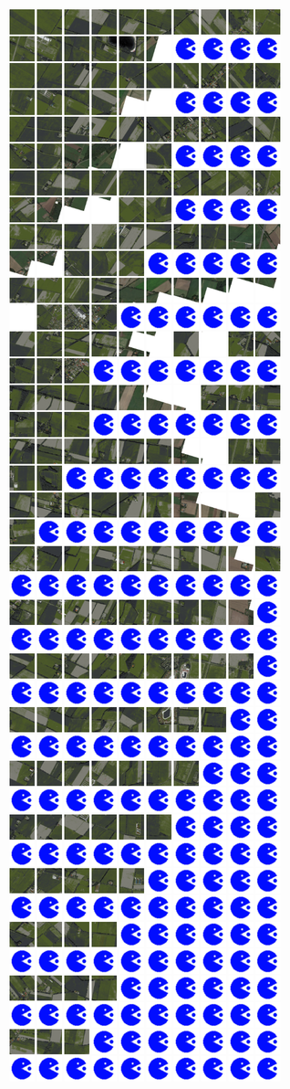 <html>
<div>
<img src="https://github.com/HakkaTjakka/NL_TILE_MAP/blob/main/18/655/-1057/r.6550.-10570.png" height="44" width="44">
<img src="https://github.com/HakkaTjakka/NL_TILE_MAP/blob/main/18/655/-1057/r.6551.-10570.png" height="44" width="44">
<img src="https://github.com/HakkaTjakka/NL_TILE_MAP/blob/main/18/655/-1057/r.6552.-10570.png" height="44" width="44">
<img src="https://github.com/HakkaTjakka/NL_TILE_MAP/blob/main/18/655/-1057/r.6553.-10570.png" height="44" width="44">
<img src="https://github.com/HakkaTjakka/NL_TILE_MAP/blob/main/18/655/-1057/r.6554.-10570.png" height="44" width="44">
<img src="https://github.com/HakkaTjakka/NL_TILE_MAP/blob/main/18/655/-1057/r.6555.-10570.png" height="44" width="44">
<img src="https://github.com/HakkaTjakka/NL_TILE_MAP/blob/main/18/655/-1057/r.6556.-10570.png" height="44" width="44">
<img src="https://github.com/HakkaTjakka/NL_TILE_MAP/blob/main/18/655/-1057/r.6557.-10570.png" height="44" width="44">
<img src="https://github.com/HakkaTjakka/NL_TILE_MAP/blob/main/18/655/-1057/r.6558.-10570.png" height="44" width="44">
<img src="https://github.com/HakkaTjakka/NL_TILE_MAP/blob/main/18/655/-1057/r.6559.-10570.png" height="44" width="44">
<img src="https://github.com/HakkaTjakka/NL_TILE_MAP/blob/main/18/656/-1057/r.6560.-10570.png" height="44" width="44">
<img src="https://github.com/HakkaTjakka/NL_TILE_MAP/blob/main/18/656/-1057/r.6561.-10570.png" height="44" width="44">
<img src="https://github.com/HakkaTjakka/NL_TILE_MAP/blob/main/18/656/-1057/r.6562.-10570.png" height="44" width="44">
<img src="https://github.com/HakkaTjakka/NL_TILE_MAP/blob/main/18/656/-1057/r.6563.-10570.png" height="44" width="44">
<img src="https://github.com/HakkaTjakka/NL_TILE_MAP/blob/main/18/656/-1057/r.6564.-10570.png" height="44" width="44">
<img src="https://github.com/HakkaTjakka/NL_TILE_MAP/blob/main/18/656/-1057/r.6565.-10570.png" height="44" width="44">
<img src="https://github.com/HakkaTjakka/NL_TILE_MAP/blob/main/source.png" height="44" width="44">
<img src="https://github.com/HakkaTjakka/NL_TILE_MAP/blob/main/source.png" height="44" width="44">
<img src="https://github.com/HakkaTjakka/NL_TILE_MAP/blob/main/source.png" height="44" width="44">
<img src="https://github.com/HakkaTjakka/NL_TILE_MAP/blob/main/source.png" height="44" width="44">
<br>
<img src="https://github.com/HakkaTjakka/NL_TILE_MAP/blob/main/18/655/-1057/r.6550.-10569.png" height="44" width="44">
<img src="https://github.com/HakkaTjakka/NL_TILE_MAP/blob/main/18/655/-1057/r.6551.-10569.png" height="44" width="44">
<img src="https://github.com/HakkaTjakka/NL_TILE_MAP/blob/main/18/655/-1057/r.6552.-10569.png" height="44" width="44">
<img src="https://github.com/HakkaTjakka/NL_TILE_MAP/blob/main/18/655/-1057/r.6553.-10569.png" height="44" width="44">
<img src="https://github.com/HakkaTjakka/NL_TILE_MAP/blob/main/18/655/-1057/r.6554.-10569.png" height="44" width="44">
<img src="https://github.com/HakkaTjakka/NL_TILE_MAP/blob/main/18/655/-1057/r.6555.-10569.png" height="44" width="44">
<img src="https://github.com/HakkaTjakka/NL_TILE_MAP/blob/main/18/655/-1057/r.6556.-10569.png" height="44" width="44">
<img src="https://github.com/HakkaTjakka/NL_TILE_MAP/blob/main/18/655/-1057/r.6557.-10569.png" height="44" width="44">
<img src="https://github.com/HakkaTjakka/NL_TILE_MAP/blob/main/18/655/-1057/r.6558.-10569.png" height="44" width="44">
<img src="https://github.com/HakkaTjakka/NL_TILE_MAP/blob/main/18/655/-1057/r.6559.-10569.png" height="44" width="44">
<img src="https://github.com/HakkaTjakka/NL_TILE_MAP/blob/main/18/656/-1057/r.6560.-10569.png" height="44" width="44">
<img src="https://github.com/HakkaTjakka/NL_TILE_MAP/blob/main/18/656/-1057/r.6561.-10569.png" height="44" width="44">
<img src="https://github.com/HakkaTjakka/NL_TILE_MAP/blob/main/18/656/-1057/r.6562.-10569.png" height="44" width="44">
<img src="https://github.com/HakkaTjakka/NL_TILE_MAP/blob/main/18/656/-1057/r.6563.-10569.png" height="44" width="44">
<img src="https://github.com/HakkaTjakka/NL_TILE_MAP/blob/main/18/656/-1057/r.6564.-10569.png" height="44" width="44">
<img src="https://github.com/HakkaTjakka/NL_TILE_MAP/blob/main/18/656/-1057/r.6565.-10569.png" height="44" width="44">
<img src="https://github.com/HakkaTjakka/NL_TILE_MAP/blob/main/source.png" height="44" width="44">
<img src="https://github.com/HakkaTjakka/NL_TILE_MAP/blob/main/source.png" height="44" width="44">
<img src="https://github.com/HakkaTjakka/NL_TILE_MAP/blob/main/source.png" height="44" width="44">
<img src="https://github.com/HakkaTjakka/NL_TILE_MAP/blob/main/source.png" height="44" width="44">
<br>
<img src="https://github.com/HakkaTjakka/NL_TILE_MAP/blob/main/18/655/-1057/r.6550.-10568.png" height="44" width="44">
<img src="https://github.com/HakkaTjakka/NL_TILE_MAP/blob/main/18/655/-1057/r.6551.-10568.png" height="44" width="44">
<img src="https://github.com/HakkaTjakka/NL_TILE_MAP/blob/main/18/655/-1057/r.6552.-10568.png" height="44" width="44">
<img src="https://github.com/HakkaTjakka/NL_TILE_MAP/blob/main/18/655/-1057/r.6553.-10568.png" height="44" width="44">
<img src="https://github.com/HakkaTjakka/NL_TILE_MAP/blob/main/18/655/-1057/r.6554.-10568.png" height="44" width="44">
<img src="https://github.com/HakkaTjakka/NL_TILE_MAP/blob/main/18/655/-1057/r.6555.-10568.png" height="44" width="44">
<img src="https://github.com/HakkaTjakka/NL_TILE_MAP/blob/main/18/655/-1057/r.6556.-10568.png" height="44" width="44">
<img src="https://github.com/HakkaTjakka/NL_TILE_MAP/blob/main/18/655/-1057/r.6557.-10568.png" height="44" width="44">
<img src="https://github.com/HakkaTjakka/NL_TILE_MAP/blob/main/18/655/-1057/r.6558.-10568.png" height="44" width="44">
<img src="https://github.com/HakkaTjakka/NL_TILE_MAP/blob/main/18/655/-1057/r.6559.-10568.png" height="44" width="44">
<img src="https://github.com/HakkaTjakka/NL_TILE_MAP/blob/main/18/656/-1057/r.6560.-10568.png" height="44" width="44">
<img src="https://github.com/HakkaTjakka/NL_TILE_MAP/blob/main/18/656/-1057/r.6561.-10568.png" height="44" width="44">
<img src="https://github.com/HakkaTjakka/NL_TILE_MAP/blob/main/18/656/-1057/r.6562.-10568.png" height="44" width="44">
<img src="https://github.com/HakkaTjakka/NL_TILE_MAP/blob/main/18/656/-1057/r.6563.-10568.png" height="44" width="44">
<img src="https://github.com/HakkaTjakka/NL_TILE_MAP/blob/main/18/656/-1057/r.6564.-10568.png" height="44" width="44">
<img src="https://github.com/HakkaTjakka/NL_TILE_MAP/blob/main/18/656/-1057/r.6565.-10568.png" height="44" width="44">
<img src="https://github.com/HakkaTjakka/NL_TILE_MAP/blob/main/source.png" height="44" width="44">
<img src="https://github.com/HakkaTjakka/NL_TILE_MAP/blob/main/source.png" height="44" width="44">
<img src="https://github.com/HakkaTjakka/NL_TILE_MAP/blob/main/source.png" height="44" width="44">
<img src="https://github.com/HakkaTjakka/NL_TILE_MAP/blob/main/source.png" height="44" width="44">
<br>
<img src="https://github.com/HakkaTjakka/NL_TILE_MAP/blob/main/18/655/-1057/r.6550.-10567.png" height="44" width="44">
<img src="https://github.com/HakkaTjakka/NL_TILE_MAP/blob/main/18/655/-1057/r.6551.-10567.png" height="44" width="44">
<img src="https://github.com/HakkaTjakka/NL_TILE_MAP/blob/main/18/655/-1057/r.6552.-10567.png" height="44" width="44">
<img src="https://github.com/HakkaTjakka/NL_TILE_MAP/blob/main/18/655/-1057/r.6553.-10567.png" height="44" width="44">
<img src="https://github.com/HakkaTjakka/NL_TILE_MAP/blob/main/18/655/-1057/r.6554.-10567.png" height="44" width="44">
<img src="https://github.com/HakkaTjakka/NL_TILE_MAP/blob/main/18/655/-1057/r.6555.-10567.png" height="44" width="44">
<img src="https://github.com/HakkaTjakka/NL_TILE_MAP/blob/main/18/655/-1057/r.6556.-10567.png" height="44" width="44">
<img src="https://github.com/HakkaTjakka/NL_TILE_MAP/blob/main/18/655/-1057/r.6557.-10567.png" height="44" width="44">
<img src="https://github.com/HakkaTjakka/NL_TILE_MAP/blob/main/18/655/-1057/r.6558.-10567.png" height="44" width="44">
<img src="https://github.com/HakkaTjakka/NL_TILE_MAP/blob/main/18/655/-1057/r.6559.-10567.png" height="44" width="44">
<img src="https://github.com/HakkaTjakka/NL_TILE_MAP/blob/main/18/656/-1057/r.6560.-10567.png" height="44" width="44">
<img src="https://github.com/HakkaTjakka/NL_TILE_MAP/blob/main/18/656/-1057/r.6561.-10567.png" height="44" width="44">
<img src="https://github.com/HakkaTjakka/NL_TILE_MAP/blob/main/18/656/-1057/r.6562.-10567.png" height="44" width="44">
<img src="https://github.com/HakkaTjakka/NL_TILE_MAP/blob/main/18/656/-1057/r.6563.-10567.png" height="44" width="44">
<img src="https://github.com/HakkaTjakka/NL_TILE_MAP/blob/main/18/656/-1057/r.6564.-10567.png" height="44" width="44">
<img src="https://github.com/HakkaTjakka/NL_TILE_MAP/blob/main/18/656/-1057/r.6565.-10567.png" height="44" width="44">
<img src="https://github.com/HakkaTjakka/NL_TILE_MAP/blob/main/source.png" height="44" width="44">
<img src="https://github.com/HakkaTjakka/NL_TILE_MAP/blob/main/source.png" height="44" width="44">
<img src="https://github.com/HakkaTjakka/NL_TILE_MAP/blob/main/source.png" height="44" width="44">
<img src="https://github.com/HakkaTjakka/NL_TILE_MAP/blob/main/source.png" height="44" width="44">
<br>
<img src="https://github.com/HakkaTjakka/NL_TILE_MAP/blob/main/18/655/-1057/r.6550.-10566.png" height="44" width="44">
<img src="https://github.com/HakkaTjakka/NL_TILE_MAP/blob/main/18/655/-1057/r.6551.-10566.png" height="44" width="44">
<img src="https://github.com/HakkaTjakka/NL_TILE_MAP/blob/main/18/655/-1057/r.6552.-10566.png" height="44" width="44">
<img src="https://github.com/HakkaTjakka/NL_TILE_MAP/blob/main/18/655/-1057/r.6553.-10566.png" height="44" width="44">
<img src="https://github.com/HakkaTjakka/NL_TILE_MAP/blob/main/18/655/-1057/r.6554.-10566.png" height="44" width="44">
<img src="https://github.com/HakkaTjakka/NL_TILE_MAP/blob/main/18/655/-1057/r.6555.-10566.png" height="44" width="44">
<img src="https://github.com/HakkaTjakka/NL_TILE_MAP/blob/main/18/655/-1057/r.6556.-10566.png" height="44" width="44">
<img src="https://github.com/HakkaTjakka/NL_TILE_MAP/blob/main/18/655/-1057/r.6557.-10566.png" height="44" width="44">
<img src="https://github.com/HakkaTjakka/NL_TILE_MAP/blob/main/18/655/-1057/r.6558.-10566.png" height="44" width="44">
<img src="https://github.com/HakkaTjakka/NL_TILE_MAP/blob/main/18/655/-1057/r.6559.-10566.png" height="44" width="44">
<img src="https://github.com/HakkaTjakka/NL_TILE_MAP/blob/main/18/656/-1057/r.6560.-10566.png" height="44" width="44">
<img src="https://github.com/HakkaTjakka/NL_TILE_MAP/blob/main/18/656/-1057/r.6561.-10566.png" height="44" width="44">
<img src="https://github.com/HakkaTjakka/NL_TILE_MAP/blob/main/18/656/-1057/r.6562.-10566.png" height="44" width="44">
<img src="https://github.com/HakkaTjakka/NL_TILE_MAP/blob/main/18/656/-1057/r.6563.-10566.png" height="44" width="44">
<img src="https://github.com/HakkaTjakka/NL_TILE_MAP/blob/main/18/656/-1057/r.6564.-10566.png" height="44" width="44">
<img src="https://github.com/HakkaTjakka/NL_TILE_MAP/blob/main/source.png" height="44" width="44">
<img src="https://github.com/HakkaTjakka/NL_TILE_MAP/blob/main/source.png" height="44" width="44">
<img src="https://github.com/HakkaTjakka/NL_TILE_MAP/blob/main/source.png" height="44" width="44">
<img src="https://github.com/HakkaTjakka/NL_TILE_MAP/blob/main/source.png" height="44" width="44">
<img src="https://github.com/HakkaTjakka/NL_TILE_MAP/blob/main/source.png" height="44" width="44">
<br>
<img src="https://github.com/HakkaTjakka/NL_TILE_MAP/blob/main/18/655/-1057/r.6550.-10565.png" height="44" width="44">
<img src="https://github.com/HakkaTjakka/NL_TILE_MAP/blob/main/18/655/-1057/r.6551.-10565.png" height="44" width="44">
<img src="https://github.com/HakkaTjakka/NL_TILE_MAP/blob/main/18/655/-1057/r.6552.-10565.png" height="44" width="44">
<img src="https://github.com/HakkaTjakka/NL_TILE_MAP/blob/main/18/655/-1057/r.6553.-10565.png" height="44" width="44">
<img src="https://github.com/HakkaTjakka/NL_TILE_MAP/blob/main/18/655/-1057/r.6554.-10565.png" height="44" width="44">
<img src="https://github.com/HakkaTjakka/NL_TILE_MAP/blob/main/18/655/-1057/r.6555.-10565.png" height="44" width="44">
<img src="https://github.com/HakkaTjakka/NL_TILE_MAP/blob/main/18/655/-1057/r.6556.-10565.png" height="44" width="44">
<img src="https://github.com/HakkaTjakka/NL_TILE_MAP/blob/main/18/655/-1057/r.6557.-10565.png" height="44" width="44">
<img src="https://github.com/HakkaTjakka/NL_TILE_MAP/blob/main/18/655/-1057/r.6558.-10565.png" height="44" width="44">
<img src="https://github.com/HakkaTjakka/NL_TILE_MAP/blob/main/18/655/-1057/r.6559.-10565.png" height="44" width="44">
<img src="https://github.com/HakkaTjakka/NL_TILE_MAP/blob/main/18/656/-1057/r.6560.-10565.png" height="44" width="44">
<img src="https://github.com/HakkaTjakka/NL_TILE_MAP/blob/main/18/656/-1057/r.6561.-10565.png" height="44" width="44">
<img src="https://github.com/HakkaTjakka/NL_TILE_MAP/blob/main/18/656/-1057/r.6562.-10565.png" height="44" width="44">
<img src="https://github.com/HakkaTjakka/NL_TILE_MAP/blob/main/18/656/-1057/r.6563.-10565.png" height="44" width="44">
<img src="https://github.com/HakkaTjakka/NL_TILE_MAP/blob/main/source.png" height="44" width="44">
<img src="https://github.com/HakkaTjakka/NL_TILE_MAP/blob/main/source.png" height="44" width="44">
<img src="https://github.com/HakkaTjakka/NL_TILE_MAP/blob/main/source.png" height="44" width="44">
<img src="https://github.com/HakkaTjakka/NL_TILE_MAP/blob/main/source.png" height="44" width="44">
<img src="https://github.com/HakkaTjakka/NL_TILE_MAP/blob/main/source.png" height="44" width="44">
<img src="https://github.com/HakkaTjakka/NL_TILE_MAP/blob/main/source.png" height="44" width="44">
<br>
<img src="https://github.com/HakkaTjakka/NL_TILE_MAP/blob/main/18/655/-1057/r.6550.-10564.png" height="44" width="44">
<img src="https://github.com/HakkaTjakka/NL_TILE_MAP/blob/main/18/655/-1057/r.6551.-10564.png" height="44" width="44">
<img src="https://github.com/HakkaTjakka/NL_TILE_MAP/blob/main/18/655/-1057/r.6552.-10564.png" height="44" width="44">
<img src="https://github.com/HakkaTjakka/NL_TILE_MAP/blob/main/18/655/-1057/r.6553.-10564.png" height="44" width="44">
<img src="https://github.com/HakkaTjakka/NL_TILE_MAP/blob/main/18/655/-1057/r.6554.-10564.png" height="44" width="44">
<img src="https://github.com/HakkaTjakka/NL_TILE_MAP/blob/main/18/655/-1057/r.6555.-10564.png" height="44" width="44">
<img src="https://github.com/HakkaTjakka/NL_TILE_MAP/blob/main/18/655/-1057/r.6556.-10564.png" height="44" width="44">
<img src="https://github.com/HakkaTjakka/NL_TILE_MAP/blob/main/18/655/-1057/r.6557.-10564.png" height="44" width="44">
<img src="https://github.com/HakkaTjakka/NL_TILE_MAP/blob/main/18/655/-1057/r.6558.-10564.png" height="44" width="44">
<img src="https://github.com/HakkaTjakka/NL_TILE_MAP/blob/main/18/655/-1057/r.6559.-10564.png" height="44" width="44">
<img src="https://github.com/HakkaTjakka/NL_TILE_MAP/blob/main/18/656/-1057/r.6560.-10564.png" height="44" width="44">
<img src="https://github.com/HakkaTjakka/NL_TILE_MAP/blob/main/18/656/-1057/r.6561.-10564.png" height="44" width="44">
<img src="https://github.com/HakkaTjakka/NL_TILE_MAP/blob/main/18/656/-1057/r.6562.-10564.png" height="44" width="44">
<img src="https://github.com/HakkaTjakka/NL_TILE_MAP/blob/main/source.png" height="44" width="44">
<img src="https://github.com/HakkaTjakka/NL_TILE_MAP/blob/main/source.png" height="44" width="44">
<img src="https://github.com/HakkaTjakka/NL_TILE_MAP/blob/main/source.png" height="44" width="44">
<img src="https://github.com/HakkaTjakka/NL_TILE_MAP/blob/main/source.png" height="44" width="44">
<img src="https://github.com/HakkaTjakka/NL_TILE_MAP/blob/main/source.png" height="44" width="44">
<img src="https://github.com/HakkaTjakka/NL_TILE_MAP/blob/main/source.png" height="44" width="44">
<img src="https://github.com/HakkaTjakka/NL_TILE_MAP/blob/main/source.png" height="44" width="44">
<br>
<img src="https://github.com/HakkaTjakka/NL_TILE_MAP/blob/main/18/655/-1057/r.6550.-10563.png" height="44" width="44">
<img src="https://github.com/HakkaTjakka/NL_TILE_MAP/blob/main/18/655/-1057/r.6551.-10563.png" height="44" width="44">
<img src="https://github.com/HakkaTjakka/NL_TILE_MAP/blob/main/18/655/-1057/r.6552.-10563.png" height="44" width="44">
<img src="https://github.com/HakkaTjakka/NL_TILE_MAP/blob/main/18/655/-1057/r.6553.-10563.png" height="44" width="44">
<img src="https://github.com/HakkaTjakka/NL_TILE_MAP/blob/main/18/655/-1057/r.6554.-10563.png" height="44" width="44">
<img src="https://github.com/HakkaTjakka/NL_TILE_MAP/blob/main/18/655/-1057/r.6555.-10563.png" height="44" width="44">
<img src="https://github.com/HakkaTjakka/NL_TILE_MAP/blob/main/18/655/-1057/r.6556.-10563.png" height="44" width="44">
<img src="https://github.com/HakkaTjakka/NL_TILE_MAP/blob/main/18/655/-1057/r.6557.-10563.png" height="44" width="44">
<img src="https://github.com/HakkaTjakka/NL_TILE_MAP/blob/main/18/655/-1057/r.6558.-10563.png" height="44" width="44">
<img src="https://github.com/HakkaTjakka/NL_TILE_MAP/blob/main/18/655/-1057/r.6559.-10563.png" height="44" width="44">
<img src="https://github.com/HakkaTjakka/NL_TILE_MAP/blob/main/18/656/-1057/r.6560.-10563.png" height="44" width="44">
<img src="https://github.com/HakkaTjakka/NL_TILE_MAP/blob/main/18/656/-1057/r.6561.-10563.png" height="44" width="44">
<img src="https://github.com/HakkaTjakka/NL_TILE_MAP/blob/main/18/656/-1057/r.6562.-10563.png" height="44" width="44">
<img src="https://github.com/HakkaTjakka/NL_TILE_MAP/blob/main/source.png" height="44" width="44">
<img src="https://github.com/HakkaTjakka/NL_TILE_MAP/blob/main/source.png" height="44" width="44">
<img src="https://github.com/HakkaTjakka/NL_TILE_MAP/blob/main/source.png" height="44" width="44">
<img src="https://github.com/HakkaTjakka/NL_TILE_MAP/blob/main/source.png" height="44" width="44">
<img src="https://github.com/HakkaTjakka/NL_TILE_MAP/blob/main/source.png" height="44" width="44">
<img src="https://github.com/HakkaTjakka/NL_TILE_MAP/blob/main/source.png" height="44" width="44">
<img src="https://github.com/HakkaTjakka/NL_TILE_MAP/blob/main/source.png" height="44" width="44">
<br>
<img src="https://github.com/HakkaTjakka/NL_TILE_MAP/blob/main/18/655/-1057/r.6550.-10562.png" height="44" width="44">
<img src="https://github.com/HakkaTjakka/NL_TILE_MAP/blob/main/18/655/-1057/r.6551.-10562.png" height="44" width="44">
<img src="https://github.com/HakkaTjakka/NL_TILE_MAP/blob/main/18/655/-1057/r.6552.-10562.png" height="44" width="44">
<img src="https://github.com/HakkaTjakka/NL_TILE_MAP/blob/main/18/655/-1057/r.6553.-10562.png" height="44" width="44">
<img src="https://github.com/HakkaTjakka/NL_TILE_MAP/blob/main/18/655/-1057/r.6554.-10562.png" height="44" width="44">
<img src="https://github.com/HakkaTjakka/NL_TILE_MAP/blob/main/18/655/-1057/r.6555.-10562.png" height="44" width="44">
<img src="https://github.com/HakkaTjakka/NL_TILE_MAP/blob/main/18/655/-1057/r.6556.-10562.png" height="44" width="44">
<img src="https://github.com/HakkaTjakka/NL_TILE_MAP/blob/main/18/655/-1057/r.6557.-10562.png" height="44" width="44">
<img src="https://github.com/HakkaTjakka/NL_TILE_MAP/blob/main/18/655/-1057/r.6558.-10562.png" height="44" width="44">
<img src="https://github.com/HakkaTjakka/NL_TILE_MAP/blob/main/18/655/-1057/r.6559.-10562.png" height="44" width="44">
<img src="https://github.com/HakkaTjakka/NL_TILE_MAP/blob/main/18/656/-1057/r.6560.-10562.png" height="44" width="44">
<img src="https://github.com/HakkaTjakka/NL_TILE_MAP/blob/main/18/656/-1057/r.6561.-10562.png" height="44" width="44">
<img src="https://github.com/HakkaTjakka/NL_TILE_MAP/blob/main/source.png" height="44" width="44">
<img src="https://github.com/HakkaTjakka/NL_TILE_MAP/blob/main/source.png" height="44" width="44">
<img src="https://github.com/HakkaTjakka/NL_TILE_MAP/blob/main/source.png" height="44" width="44">
<img src="https://github.com/HakkaTjakka/NL_TILE_MAP/blob/main/source.png" height="44" width="44">
<img src="https://github.com/HakkaTjakka/NL_TILE_MAP/blob/main/source.png" height="44" width="44">
<img src="https://github.com/HakkaTjakka/NL_TILE_MAP/blob/main/source.png" height="44" width="44">
<img src="https://github.com/HakkaTjakka/NL_TILE_MAP/blob/main/source.png" height="44" width="44">
<img src="https://github.com/HakkaTjakka/NL_TILE_MAP/blob/main/source.png" height="44" width="44">
<br>
<img src="https://github.com/HakkaTjakka/NL_TILE_MAP/blob/main/18/655/-1057/r.6550.-10561.png" height="44" width="44">
<img src="https://github.com/HakkaTjakka/NL_TILE_MAP/blob/main/18/655/-1057/r.6551.-10561.png" height="44" width="44">
<img src="https://github.com/HakkaTjakka/NL_TILE_MAP/blob/main/18/655/-1057/r.6552.-10561.png" height="44" width="44">
<img src="https://github.com/HakkaTjakka/NL_TILE_MAP/blob/main/18/655/-1057/r.6553.-10561.png" height="44" width="44">
<img src="https://github.com/HakkaTjakka/NL_TILE_MAP/blob/main/18/655/-1057/r.6554.-10561.png" height="44" width="44">
<img src="https://github.com/HakkaTjakka/NL_TILE_MAP/blob/main/18/655/-1057/r.6555.-10561.png" height="44" width="44">
<img src="https://github.com/HakkaTjakka/NL_TILE_MAP/blob/main/18/655/-1057/r.6556.-10561.png" height="44" width="44">
<img src="https://github.com/HakkaTjakka/NL_TILE_MAP/blob/main/18/655/-1057/r.6557.-10561.png" height="44" width="44">
<img src="https://github.com/HakkaTjakka/NL_TILE_MAP/blob/main/18/655/-1057/r.6558.-10561.png" height="44" width="44">
<img src="https://github.com/HakkaTjakka/NL_TILE_MAP/blob/main/18/655/-1057/r.6559.-10561.png" height="44" width="44">
<img src="https://github.com/HakkaTjakka/NL_TILE_MAP/blob/main/18/656/-1057/r.6560.-10561.png" height="44" width="44">
<img src="https://github.com/HakkaTjakka/NL_TILE_MAP/blob/main/source.png" height="44" width="44">
<img src="https://github.com/HakkaTjakka/NL_TILE_MAP/blob/main/source.png" height="44" width="44">
<img src="https://github.com/HakkaTjakka/NL_TILE_MAP/blob/main/source.png" height="44" width="44">
<img src="https://github.com/HakkaTjakka/NL_TILE_MAP/blob/main/source.png" height="44" width="44">
<img src="https://github.com/HakkaTjakka/NL_TILE_MAP/blob/main/source.png" height="44" width="44">
<img src="https://github.com/HakkaTjakka/NL_TILE_MAP/blob/main/source.png" height="44" width="44">
<img src="https://github.com/HakkaTjakka/NL_TILE_MAP/blob/main/source.png" height="44" width="44">
<img src="https://github.com/HakkaTjakka/NL_TILE_MAP/blob/main/source.png" height="44" width="44">
<img src="https://github.com/HakkaTjakka/NL_TILE_MAP/blob/main/source.png" height="44" width="44">
<br>
<img src="https://github.com/HakkaTjakka/NL_TILE_MAP/blob/main/18/655/-1056/r.6550.-10560.png" height="44" width="44">
<img src="https://github.com/HakkaTjakka/NL_TILE_MAP/blob/main/18/655/-1056/r.6551.-10560.png" height="44" width="44">
<img src="https://github.com/HakkaTjakka/NL_TILE_MAP/blob/main/18/655/-1056/r.6552.-10560.png" height="44" width="44">
<img src="https://github.com/HakkaTjakka/NL_TILE_MAP/blob/main/18/655/-1056/r.6553.-10560.png" height="44" width="44">
<img src="https://github.com/HakkaTjakka/NL_TILE_MAP/blob/main/18/655/-1056/r.6554.-10560.png" height="44" width="44">
<img src="https://github.com/HakkaTjakka/NL_TILE_MAP/blob/main/18/655/-1056/r.6555.-10560.png" height="44" width="44">
<img src="https://github.com/HakkaTjakka/NL_TILE_MAP/blob/main/18/655/-1056/r.6556.-10560.png" height="44" width="44">
<img src="https://github.com/HakkaTjakka/NL_TILE_MAP/blob/main/18/655/-1056/r.6557.-10560.png" height="44" width="44">
<img src="https://github.com/HakkaTjakka/NL_TILE_MAP/blob/main/18/655/-1056/r.6558.-10560.png" height="44" width="44">
<img src="https://github.com/HakkaTjakka/NL_TILE_MAP/blob/main/18/655/-1056/r.6559.-10560.png" height="44" width="44">
<img src="https://github.com/HakkaTjakka/NL_TILE_MAP/blob/main/source.png" height="44" width="44">
<img src="https://github.com/HakkaTjakka/NL_TILE_MAP/blob/main/source.png" height="44" width="44">
<img src="https://github.com/HakkaTjakka/NL_TILE_MAP/blob/main/source.png" height="44" width="44">
<img src="https://github.com/HakkaTjakka/NL_TILE_MAP/blob/main/source.png" height="44" width="44">
<img src="https://github.com/HakkaTjakka/NL_TILE_MAP/blob/main/source.png" height="44" width="44">
<img src="https://github.com/HakkaTjakka/NL_TILE_MAP/blob/main/source.png" height="44" width="44">
<img src="https://github.com/HakkaTjakka/NL_TILE_MAP/blob/main/source.png" height="44" width="44">
<img src="https://github.com/HakkaTjakka/NL_TILE_MAP/blob/main/source.png" height="44" width="44">
<img src="https://github.com/HakkaTjakka/NL_TILE_MAP/blob/main/source.png" height="44" width="44">
<img src="https://github.com/HakkaTjakka/NL_TILE_MAP/blob/main/source.png" height="44" width="44">
<br>
<img src="https://github.com/HakkaTjakka/NL_TILE_MAP/blob/main/18/655/-1056/r.6550.-10559.png" height="44" width="44">
<img src="https://github.com/HakkaTjakka/NL_TILE_MAP/blob/main/18/655/-1056/r.6551.-10559.png" height="44" width="44">
<img src="https://github.com/HakkaTjakka/NL_TILE_MAP/blob/main/18/655/-1056/r.6552.-10559.png" height="44" width="44">
<img src="https://github.com/HakkaTjakka/NL_TILE_MAP/blob/main/18/655/-1056/r.6553.-10559.png" height="44" width="44">
<img src="https://github.com/HakkaTjakka/NL_TILE_MAP/blob/main/18/655/-1056/r.6554.-10559.png" height="44" width="44">
<img src="https://github.com/HakkaTjakka/NL_TILE_MAP/blob/main/18/655/-1056/r.6555.-10559.png" height="44" width="44">
<img src="https://github.com/HakkaTjakka/NL_TILE_MAP/blob/main/18/655/-1056/r.6556.-10559.png" height="44" width="44">
<img src="https://github.com/HakkaTjakka/NL_TILE_MAP/blob/main/18/655/-1056/r.6557.-10559.png" height="44" width="44">
<img src="https://github.com/HakkaTjakka/NL_TILE_MAP/blob/main/18/655/-1056/r.6558.-10559.png" height="44" width="44">
<img src="https://github.com/HakkaTjakka/NL_TILE_MAP/blob/main/source.png" height="44" width="44">
<img src="https://github.com/HakkaTjakka/NL_TILE_MAP/blob/main/source.png" height="44" width="44">
<img src="https://github.com/HakkaTjakka/NL_TILE_MAP/blob/main/source.png" height="44" width="44">
<img src="https://github.com/HakkaTjakka/NL_TILE_MAP/blob/main/source.png" height="44" width="44">
<img src="https://github.com/HakkaTjakka/NL_TILE_MAP/blob/main/source.png" height="44" width="44">
<img src="https://github.com/HakkaTjakka/NL_TILE_MAP/blob/main/source.png" height="44" width="44">
<img src="https://github.com/HakkaTjakka/NL_TILE_MAP/blob/main/source.png" height="44" width="44">
<img src="https://github.com/HakkaTjakka/NL_TILE_MAP/blob/main/source.png" height="44" width="44">
<img src="https://github.com/HakkaTjakka/NL_TILE_MAP/blob/main/source.png" height="44" width="44">
<img src="https://github.com/HakkaTjakka/NL_TILE_MAP/blob/main/source.png" height="44" width="44">
<img src="https://github.com/HakkaTjakka/NL_TILE_MAP/blob/main/source.png" height="44" width="44">
<br>
<img src="https://github.com/HakkaTjakka/NL_TILE_MAP/blob/main/18/655/-1056/r.6550.-10558.png" height="44" width="44">
<img src="https://github.com/HakkaTjakka/NL_TILE_MAP/blob/main/18/655/-1056/r.6551.-10558.png" height="44" width="44">
<img src="https://github.com/HakkaTjakka/NL_TILE_MAP/blob/main/18/655/-1056/r.6552.-10558.png" height="44" width="44">
<img src="https://github.com/HakkaTjakka/NL_TILE_MAP/blob/main/18/655/-1056/r.6553.-10558.png" height="44" width="44">
<img src="https://github.com/HakkaTjakka/NL_TILE_MAP/blob/main/18/655/-1056/r.6554.-10558.png" height="44" width="44">
<img src="https://github.com/HakkaTjakka/NL_TILE_MAP/blob/main/18/655/-1056/r.6555.-10558.png" height="44" width="44">
<img src="https://github.com/HakkaTjakka/NL_TILE_MAP/blob/main/18/655/-1056/r.6556.-10558.png" height="44" width="44">
<img src="https://github.com/HakkaTjakka/NL_TILE_MAP/blob/main/18/655/-1056/r.6557.-10558.png" height="44" width="44">
<img src="https://github.com/HakkaTjakka/NL_TILE_MAP/blob/main/18/655/-1056/r.6558.-10558.png" height="44" width="44">
<img src="https://github.com/HakkaTjakka/NL_TILE_MAP/blob/main/source.png" height="44" width="44">
<img src="https://github.com/HakkaTjakka/NL_TILE_MAP/blob/main/source.png" height="44" width="44">
<img src="https://github.com/HakkaTjakka/NL_TILE_MAP/blob/main/source.png" height="44" width="44">
<img src="https://github.com/HakkaTjakka/NL_TILE_MAP/blob/main/source.png" height="44" width="44">
<img src="https://github.com/HakkaTjakka/NL_TILE_MAP/blob/main/source.png" height="44" width="44">
<img src="https://github.com/HakkaTjakka/NL_TILE_MAP/blob/main/source.png" height="44" width="44">
<img src="https://github.com/HakkaTjakka/NL_TILE_MAP/blob/main/source.png" height="44" width="44">
<img src="https://github.com/HakkaTjakka/NL_TILE_MAP/blob/main/source.png" height="44" width="44">
<img src="https://github.com/HakkaTjakka/NL_TILE_MAP/blob/main/source.png" height="44" width="44">
<img src="https://github.com/HakkaTjakka/NL_TILE_MAP/blob/main/source.png" height="44" width="44">
<img src="https://github.com/HakkaTjakka/NL_TILE_MAP/blob/main/source.png" height="44" width="44">
<br>
<img src="https://github.com/HakkaTjakka/NL_TILE_MAP/blob/main/18/655/-1056/r.6550.-10557.png" height="44" width="44">
<img src="https://github.com/HakkaTjakka/NL_TILE_MAP/blob/main/18/655/-1056/r.6551.-10557.png" height="44" width="44">
<img src="https://github.com/HakkaTjakka/NL_TILE_MAP/blob/main/18/655/-1056/r.6552.-10557.png" height="44" width="44">
<img src="https://github.com/HakkaTjakka/NL_TILE_MAP/blob/main/18/655/-1056/r.6553.-10557.png" height="44" width="44">
<img src="https://github.com/HakkaTjakka/NL_TILE_MAP/blob/main/18/655/-1056/r.6554.-10557.png" height="44" width="44">
<img src="https://github.com/HakkaTjakka/NL_TILE_MAP/blob/main/18/655/-1056/r.6555.-10557.png" height="44" width="44">
<img src="https://github.com/HakkaTjakka/NL_TILE_MAP/blob/main/18/655/-1056/r.6556.-10557.png" height="44" width="44">
<img src="https://github.com/HakkaTjakka/NL_TILE_MAP/blob/main/18/655/-1056/r.6557.-10557.png" height="44" width="44">
<img src="https://github.com/HakkaTjakka/NL_TILE_MAP/blob/main/source.png" height="44" width="44">
<img src="https://github.com/HakkaTjakka/NL_TILE_MAP/blob/main/source.png" height="44" width="44">
<img src="https://github.com/HakkaTjakka/NL_TILE_MAP/blob/main/source.png" height="44" width="44">
<img src="https://github.com/HakkaTjakka/NL_TILE_MAP/blob/main/source.png" height="44" width="44">
<img src="https://github.com/HakkaTjakka/NL_TILE_MAP/blob/main/source.png" height="44" width="44">
<img src="https://github.com/HakkaTjakka/NL_TILE_MAP/blob/main/source.png" height="44" width="44">
<img src="https://github.com/HakkaTjakka/NL_TILE_MAP/blob/main/source.png" height="44" width="44">
<img src="https://github.com/HakkaTjakka/NL_TILE_MAP/blob/main/source.png" height="44" width="44">
<img src="https://github.com/HakkaTjakka/NL_TILE_MAP/blob/main/source.png" height="44" width="44">
<img src="https://github.com/HakkaTjakka/NL_TILE_MAP/blob/main/source.png" height="44" width="44">
<img src="https://github.com/HakkaTjakka/NL_TILE_MAP/blob/main/source.png" height="44" width="44">
<img src="https://github.com/HakkaTjakka/NL_TILE_MAP/blob/main/source.png" height="44" width="44">
<br>
<img src="https://github.com/HakkaTjakka/NL_TILE_MAP/blob/main/18/655/-1056/r.6550.-10556.png" height="44" width="44">
<img src="https://github.com/HakkaTjakka/NL_TILE_MAP/blob/main/18/655/-1056/r.6551.-10556.png" height="44" width="44">
<img src="https://github.com/HakkaTjakka/NL_TILE_MAP/blob/main/18/655/-1056/r.6552.-10556.png" height="44" width="44">
<img src="https://github.com/HakkaTjakka/NL_TILE_MAP/blob/main/18/655/-1056/r.6553.-10556.png" height="44" width="44">
<img src="https://github.com/HakkaTjakka/NL_TILE_MAP/blob/main/18/655/-1056/r.6554.-10556.png" height="44" width="44">
<img src="https://github.com/HakkaTjakka/NL_TILE_MAP/blob/main/18/655/-1056/r.6555.-10556.png" height="44" width="44">
<img src="https://github.com/HakkaTjakka/NL_TILE_MAP/blob/main/18/655/-1056/r.6556.-10556.png" height="44" width="44">
<img src="https://github.com/HakkaTjakka/NL_TILE_MAP/blob/main/source.png" height="44" width="44">
<img src="https://github.com/HakkaTjakka/NL_TILE_MAP/blob/main/source.png" height="44" width="44">
<img src="https://github.com/HakkaTjakka/NL_TILE_MAP/blob/main/source.png" height="44" width="44">
<img src="https://github.com/HakkaTjakka/NL_TILE_MAP/blob/main/source.png" height="44" width="44">
<img src="https://github.com/HakkaTjakka/NL_TILE_MAP/blob/main/source.png" height="44" width="44">
<img src="https://github.com/HakkaTjakka/NL_TILE_MAP/blob/main/source.png" height="44" width="44">
<img src="https://github.com/HakkaTjakka/NL_TILE_MAP/blob/main/source.png" height="44" width="44">
<img src="https://github.com/HakkaTjakka/NL_TILE_MAP/blob/main/source.png" height="44" width="44">
<img src="https://github.com/HakkaTjakka/NL_TILE_MAP/blob/main/source.png" height="44" width="44">
<img src="https://github.com/HakkaTjakka/NL_TILE_MAP/blob/main/source.png" height="44" width="44">
<img src="https://github.com/HakkaTjakka/NL_TILE_MAP/blob/main/source.png" height="44" width="44">
<img src="https://github.com/HakkaTjakka/NL_TILE_MAP/blob/main/source.png" height="44" width="44">
<img src="https://github.com/HakkaTjakka/NL_TILE_MAP/blob/main/source.png" height="44" width="44">
<br>
<img src="https://github.com/HakkaTjakka/NL_TILE_MAP/blob/main/18/655/-1056/r.6550.-10555.png" height="44" width="44">
<img src="https://github.com/HakkaTjakka/NL_TILE_MAP/blob/main/18/655/-1056/r.6551.-10555.png" height="44" width="44">
<img src="https://github.com/HakkaTjakka/NL_TILE_MAP/blob/main/18/655/-1056/r.6552.-10555.png" height="44" width="44">
<img src="https://github.com/HakkaTjakka/NL_TILE_MAP/blob/main/18/655/-1056/r.6553.-10555.png" height="44" width="44">
<img src="https://github.com/HakkaTjakka/NL_TILE_MAP/blob/main/18/655/-1056/r.6554.-10555.png" height="44" width="44">
<img src="https://github.com/HakkaTjakka/NL_TILE_MAP/blob/main/18/655/-1056/r.6555.-10555.png" height="44" width="44">
<img src="https://github.com/HakkaTjakka/NL_TILE_MAP/blob/main/source.png" height="44" width="44">
<img src="https://github.com/HakkaTjakka/NL_TILE_MAP/blob/main/source.png" height="44" width="44">
<img src="https://github.com/HakkaTjakka/NL_TILE_MAP/blob/main/source.png" height="44" width="44">
<img src="https://github.com/HakkaTjakka/NL_TILE_MAP/blob/main/source.png" height="44" width="44">
<img src="https://github.com/HakkaTjakka/NL_TILE_MAP/blob/main/source.png" height="44" width="44">
<img src="https://github.com/HakkaTjakka/NL_TILE_MAP/blob/main/source.png" height="44" width="44">
<img src="https://github.com/HakkaTjakka/NL_TILE_MAP/blob/main/source.png" height="44" width="44">
<img src="https://github.com/HakkaTjakka/NL_TILE_MAP/blob/main/source.png" height="44" width="44">
<img src="https://github.com/HakkaTjakka/NL_TILE_MAP/blob/main/source.png" height="44" width="44">
<img src="https://github.com/HakkaTjakka/NL_TILE_MAP/blob/main/source.png" height="44" width="44">
<img src="https://github.com/HakkaTjakka/NL_TILE_MAP/blob/main/source.png" height="44" width="44">
<img src="https://github.com/HakkaTjakka/NL_TILE_MAP/blob/main/source.png" height="44" width="44">
<img src="https://github.com/HakkaTjakka/NL_TILE_MAP/blob/main/source.png" height="44" width="44">
<img src="https://github.com/HakkaTjakka/NL_TILE_MAP/blob/main/source.png" height="44" width="44">
<br>
<img src="https://github.com/HakkaTjakka/NL_TILE_MAP/blob/main/18/655/-1056/r.6550.-10554.png" height="44" width="44">
<img src="https://github.com/HakkaTjakka/NL_TILE_MAP/blob/main/18/655/-1056/r.6551.-10554.png" height="44" width="44">
<img src="https://github.com/HakkaTjakka/NL_TILE_MAP/blob/main/18/655/-1056/r.6552.-10554.png" height="44" width="44">
<img src="https://github.com/HakkaTjakka/NL_TILE_MAP/blob/main/18/655/-1056/r.6553.-10554.png" height="44" width="44">
<img src="https://github.com/HakkaTjakka/NL_TILE_MAP/blob/main/18/655/-1056/r.6554.-10554.png" height="44" width="44">
<img src="https://github.com/HakkaTjakka/NL_TILE_MAP/blob/main/source.png" height="44" width="44">
<img src="https://github.com/HakkaTjakka/NL_TILE_MAP/blob/main/source.png" height="44" width="44">
<img src="https://github.com/HakkaTjakka/NL_TILE_MAP/blob/main/source.png" height="44" width="44">
<img src="https://github.com/HakkaTjakka/NL_TILE_MAP/blob/main/source.png" height="44" width="44">
<img src="https://github.com/HakkaTjakka/NL_TILE_MAP/blob/main/source.png" height="44" width="44">
<img src="https://github.com/HakkaTjakka/NL_TILE_MAP/blob/main/source.png" height="44" width="44">
<img src="https://github.com/HakkaTjakka/NL_TILE_MAP/blob/main/source.png" height="44" width="44">
<img src="https://github.com/HakkaTjakka/NL_TILE_MAP/blob/main/source.png" height="44" width="44">
<img src="https://github.com/HakkaTjakka/NL_TILE_MAP/blob/main/source.png" height="44" width="44">
<img src="https://github.com/HakkaTjakka/NL_TILE_MAP/blob/main/source.png" height="44" width="44">
<img src="https://github.com/HakkaTjakka/NL_TILE_MAP/blob/main/source.png" height="44" width="44">
<img src="https://github.com/HakkaTjakka/NL_TILE_MAP/blob/main/source.png" height="44" width="44">
<img src="https://github.com/HakkaTjakka/NL_TILE_MAP/blob/main/source.png" height="44" width="44">
<img src="https://github.com/HakkaTjakka/NL_TILE_MAP/blob/main/source.png" height="44" width="44">
<img src="https://github.com/HakkaTjakka/NL_TILE_MAP/blob/main/source.png" height="44" width="44">
<br>
<img src="https://github.com/HakkaTjakka/NL_TILE_MAP/blob/main/18/655/-1056/r.6550.-10553.png" height="44" width="44">
<img src="https://github.com/HakkaTjakka/NL_TILE_MAP/blob/main/18/655/-1056/r.6551.-10553.png" height="44" width="44">
<img src="https://github.com/HakkaTjakka/NL_TILE_MAP/blob/main/18/655/-1056/r.6552.-10553.png" height="44" width="44">
<img src="https://github.com/HakkaTjakka/NL_TILE_MAP/blob/main/18/655/-1056/r.6553.-10553.png" height="44" width="44">
<img src="https://github.com/HakkaTjakka/NL_TILE_MAP/blob/main/source.png" height="44" width="44">
<img src="https://github.com/HakkaTjakka/NL_TILE_MAP/blob/main/source.png" height="44" width="44">
<img src="https://github.com/HakkaTjakka/NL_TILE_MAP/blob/main/source.png" height="44" width="44">
<img src="https://github.com/HakkaTjakka/NL_TILE_MAP/blob/main/source.png" height="44" width="44">
<img src="https://github.com/HakkaTjakka/NL_TILE_MAP/blob/main/source.png" height="44" width="44">
<img src="https://github.com/HakkaTjakka/NL_TILE_MAP/blob/main/source.png" height="44" width="44">
<img src="https://github.com/HakkaTjakka/NL_TILE_MAP/blob/main/source.png" height="44" width="44">
<img src="https://github.com/HakkaTjakka/NL_TILE_MAP/blob/main/source.png" height="44" width="44">
<img src="https://github.com/HakkaTjakka/NL_TILE_MAP/blob/main/source.png" height="44" width="44">
<img src="https://github.com/HakkaTjakka/NL_TILE_MAP/blob/main/source.png" height="44" width="44">
<img src="https://github.com/HakkaTjakka/NL_TILE_MAP/blob/main/source.png" height="44" width="44">
<img src="https://github.com/HakkaTjakka/NL_TILE_MAP/blob/main/source.png" height="44" width="44">
<img src="https://github.com/HakkaTjakka/NL_TILE_MAP/blob/main/source.png" height="44" width="44">
<img src="https://github.com/HakkaTjakka/NL_TILE_MAP/blob/main/source.png" height="44" width="44">
<img src="https://github.com/HakkaTjakka/NL_TILE_MAP/blob/main/source.png" height="44" width="44">
<img src="https://github.com/HakkaTjakka/NL_TILE_MAP/blob/main/source.png" height="44" width="44">
<br>
<img src="https://github.com/HakkaTjakka/NL_TILE_MAP/blob/main/18/655/-1056/r.6550.-10552.png" height="44" width="44">
<img src="https://github.com/HakkaTjakka/NL_TILE_MAP/blob/main/18/655/-1056/r.6551.-10552.png" height="44" width="44">
<img src="https://github.com/HakkaTjakka/NL_TILE_MAP/blob/main/18/655/-1056/r.6552.-10552.png" height="44" width="44">
<img src="https://github.com/HakkaTjakka/NL_TILE_MAP/blob/main/18/655/-1056/r.6553.-10552.png" height="44" width="44">
<img src="https://github.com/HakkaTjakka/NL_TILE_MAP/blob/main/source.png" height="44" width="44">
<img src="https://github.com/HakkaTjakka/NL_TILE_MAP/blob/main/source.png" height="44" width="44">
<img src="https://github.com/HakkaTjakka/NL_TILE_MAP/blob/main/source.png" height="44" width="44">
<img src="https://github.com/HakkaTjakka/NL_TILE_MAP/blob/main/source.png" height="44" width="44">
<img src="https://github.com/HakkaTjakka/NL_TILE_MAP/blob/main/source.png" height="44" width="44">
<img src="https://github.com/HakkaTjakka/NL_TILE_MAP/blob/main/source.png" height="44" width="44">
<img src="https://github.com/HakkaTjakka/NL_TILE_MAP/blob/main/source.png" height="44" width="44">
<img src="https://github.com/HakkaTjakka/NL_TILE_MAP/blob/main/source.png" height="44" width="44">
<img src="https://github.com/HakkaTjakka/NL_TILE_MAP/blob/main/source.png" height="44" width="44">
<img src="https://github.com/HakkaTjakka/NL_TILE_MAP/blob/main/source.png" height="44" width="44">
<img src="https://github.com/HakkaTjakka/NL_TILE_MAP/blob/main/source.png" height="44" width="44">
<img src="https://github.com/HakkaTjakka/NL_TILE_MAP/blob/main/source.png" height="44" width="44">
<img src="https://github.com/HakkaTjakka/NL_TILE_MAP/blob/main/source.png" height="44" width="44">
<img src="https://github.com/HakkaTjakka/NL_TILE_MAP/blob/main/source.png" height="44" width="44">
<img src="https://github.com/HakkaTjakka/NL_TILE_MAP/blob/main/source.png" height="44" width="44">
<img src="https://github.com/HakkaTjakka/NL_TILE_MAP/blob/main/source.png" height="44" width="44">
<br>
<img src="https://github.com/HakkaTjakka/NL_TILE_MAP/blob/main/18/655/-1056/r.6550.-10551.png" height="44" width="44">
<img src="https://github.com/HakkaTjakka/NL_TILE_MAP/blob/main/18/655/-1056/r.6551.-10551.png" height="44" width="44">
<img src="https://github.com/HakkaTjakka/NL_TILE_MAP/blob/main/18/655/-1056/r.6552.-10551.png" height="44" width="44">
<img src="https://github.com/HakkaTjakka/NL_TILE_MAP/blob/main/source.png" height="44" width="44">
<img src="https://github.com/HakkaTjakka/NL_TILE_MAP/blob/main/source.png" height="44" width="44">
<img src="https://github.com/HakkaTjakka/NL_TILE_MAP/blob/main/source.png" height="44" width="44">
<img src="https://github.com/HakkaTjakka/NL_TILE_MAP/blob/main/source.png" height="44" width="44">
<img src="https://github.com/HakkaTjakka/NL_TILE_MAP/blob/main/source.png" height="44" width="44">
<img src="https://github.com/HakkaTjakka/NL_TILE_MAP/blob/main/source.png" height="44" width="44">
<img src="https://github.com/HakkaTjakka/NL_TILE_MAP/blob/main/source.png" height="44" width="44">
<img src="https://github.com/HakkaTjakka/NL_TILE_MAP/blob/main/source.png" height="44" width="44">
<img src="https://github.com/HakkaTjakka/NL_TILE_MAP/blob/main/source.png" height="44" width="44">
<img src="https://github.com/HakkaTjakka/NL_TILE_MAP/blob/main/source.png" height="44" width="44">
<img src="https://github.com/HakkaTjakka/NL_TILE_MAP/blob/main/source.png" height="44" width="44">
<img src="https://github.com/HakkaTjakka/NL_TILE_MAP/blob/main/source.png" height="44" width="44">
<img src="https://github.com/HakkaTjakka/NL_TILE_MAP/blob/main/source.png" height="44" width="44">
<img src="https://github.com/HakkaTjakka/NL_TILE_MAP/blob/main/source.png" height="44" width="44">
<img src="https://github.com/HakkaTjakka/NL_TILE_MAP/blob/main/source.png" height="44" width="44">
<img src="https://github.com/HakkaTjakka/NL_TILE_MAP/blob/main/source.png" height="44" width="44">
<img src="https://github.com/HakkaTjakka/NL_TILE_MAP/blob/main/source.png" height="44" width="44">
<br>
</div>
</html>
